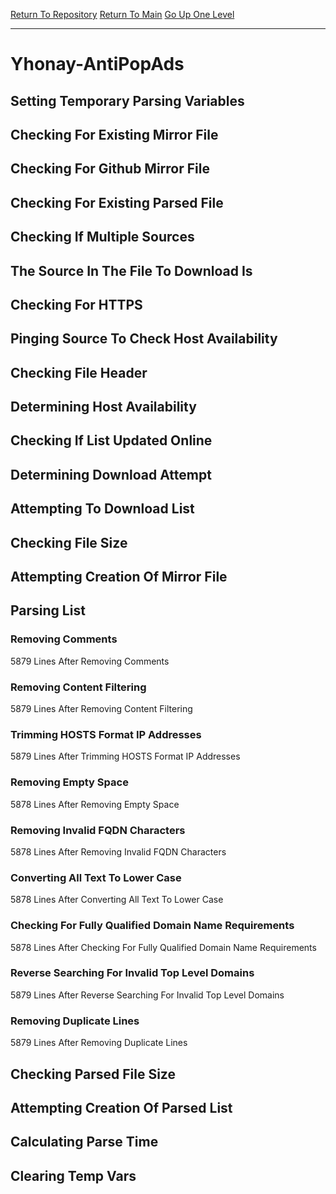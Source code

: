 [Return To Repository](https://github.com/deathbybandaid/piholeparser/)
[Return To Main](https://github.com/deathbybandaid/piholeparser/blob/master/RecentRunLogs/Mainlog.md)
[Go Up One Level](https://github.com/deathbybandaid/piholeparser/blob/master/RecentRunLogs/TopLevelScripts/30-Processing-External-Blacklists.md)
____________________________________
# Yhonay-AntiPopAds
## Setting Temporary Parsing Variables
## Checking For Existing Mirror File
## Checking For Github Mirror File
## Checking For Existing Parsed File
## Checking If Multiple Sources
## The Source In The File To Download Is
## Checking For HTTPS
## Pinging Source To Check Host Availability
## Checking File Header
## Determining Host Availability
## Checking If List Updated Online
## Determining Download Attempt
## Attempting To Download List
## Checking File Size
## Attempting Creation Of Mirror File
## Parsing List
### Removing Comments
5879 Lines After Removing Comments
### Removing Content Filtering
5879 Lines After Removing Content Filtering
### Trimming HOSTS Format IP Addresses
5879 Lines After Trimming HOSTS Format IP Addresses
### Removing Empty Space
5878 Lines After Removing Empty Space
### Removing Invalid FQDN Characters
5878 Lines After Removing Invalid FQDN Characters
### Converting All Text To Lower Case
5878 Lines After Converting All Text To Lower Case
### Checking For Fully Qualified Domain Name Requirements
5878 Lines After Checking For Fully Qualified Domain Name Requirements
### Reverse Searching For Invalid Top Level Domains
5879 Lines After Reverse Searching For Invalid Top Level Domains
### Removing Duplicate Lines
5879 Lines After Removing Duplicate Lines
## Checking Parsed File Size
## Attempting Creation Of Parsed List
## Calculating Parse Time
## Clearing Temp Vars
